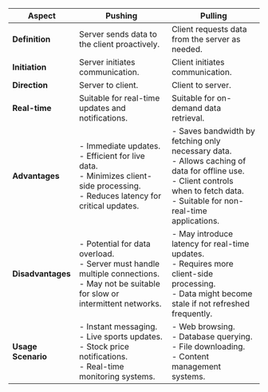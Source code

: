 | **Aspect**          | **Pushing**                                     | **Pulling**                                       |
|---------------------|-------------------------------------------------|---------------------------------------------------|
| **Definition**      | Server sends data to the client proactively.    | Client requests data from the server as needed.  |
| **Initiation**      | Server initiates communication.                 | Client initiates communication.                   |
| **Direction**       | Server to client.                               | Client to server.                                 |
| **Real-time**       | Suitable for real-time updates and notifications.| Suitable for on-demand data retrieval.           |
| **Advantages**      | - Immediate updates.<br>- Efficient for live data.<br>- Minimizes client-side processing.<br>- Reduces latency for critical updates. | - Saves bandwidth by fetching only necessary data.<br>- Allows caching of data for offline use.<br>- Client controls when to fetch data.<br>- Suitable for non-real-time applications. |
| **Disadvantages**    | - Potential for data overload.<br>- Server must handle multiple connections.<br>- May not be suitable for slow or intermittent networks. | - May introduce latency for real-time updates.<br>- Requires more client-side processing.<br>- Data might become stale if not refreshed frequently. |
| **Usage Scenario**   | - Instant messaging.<br>- Live sports updates.<br>- Stock price notifications.<br>- Real-time monitoring systems. | - Web browsing.<br>- Database querying.<br>- File downloading.<br>- Content management systems. |
